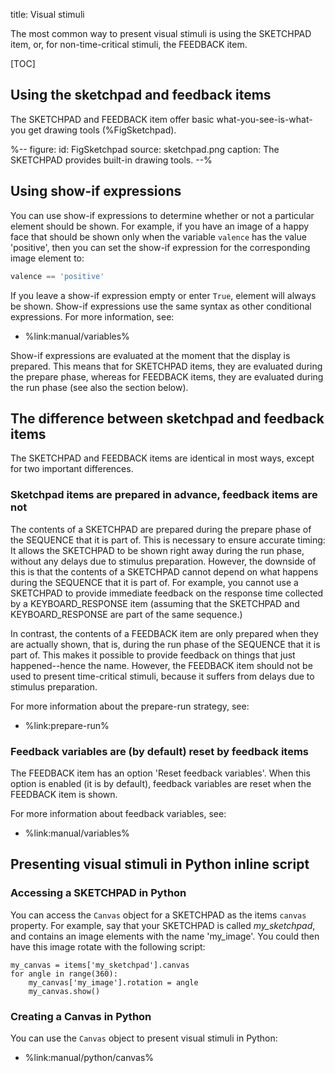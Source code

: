 title: Visual stimuli

The most common way to present visual stimuli is using the SKETCHPAD item, or, for non-time-critical stimuli, the FEEDBACK item.


[TOC]


## Using the sketchpad and feedback items

The SKETCHPAD and FEEDBACK item offer basic what-you-see-is-what-you get drawing tools (%FigSketchpad).

%--
figure:
 id: FigSketchpad
 source: sketchpad.png
 caption: The SKETCHPAD provides built-in drawing tools.
--%


## Using show-if expressions

You can use show-if expressions to determine whether or not a particular element should be shown. For example, if you have an image of a happy face that should be shown only when the variable `valence` has the value 'positive', then you can set the show-if expression for the corresponding image element to:

```python
valence == 'positive'
```

If you leave a show-if expression empty or enter `True`, element will always be shown. Show-if expressions use the same syntax as other conditional expressions. For more information, see:

- %link:manual/variables%

Show-if expressions are evaluated at the moment that the display is prepared. This means that for SKETCHPAD items, they are evaluated during the prepare phase, whereas for FEEDBACK items, they are evaluated during the run phase (see also the section below).


## The difference between sketchpad and feedback items

The SKETCHPAD and FEEDBACK items are identical in most ways, except for two important differences.


### Sketchpad items are prepared in advance, feedback items are not

The contents of a SKETCHPAD are prepared during the prepare phase of the SEQUENCE that it is part of. This is necessary to ensure accurate timing: It allows the SKETCHPAD to be shown right away during the run phase, without any delays due to stimulus preparation. However, the downside of this is that the contents of a SKETCHPAD cannot depend on what happens during the SEQUENCE that it is part of. For example, you cannot use a SKETCHPAD to provide immediate feedback on the response time collected by a KEYBOARD_RESPONSE item (assuming that the SKETCHPAD and KEYBOARD_RESPONSE are part of the same sequence.)

In contrast, the contents of a FEEDBACK item are only prepared when they are actually shown, that is, during the run phase of the SEQUENCE that it is part of. This makes it possible to provide feedback on things that just happened--hence the name. However, the FEEDBACK item should not be used to present time-critical stimuli, because it suffers from delays due to stimulus preparation.

For more information about the prepare-run strategy, see:

- %link:prepare-run%


### Feedback variables are (by default) reset by feedback items

The FEEDBACK item has an option 'Reset feedback variables'. When this option is enabled (it is by default), feedback variables are reset when the FEEDBACK item is shown.

For more information about feedback variables, see:

- %link:manual/variables%


## Presenting visual stimuli in Python inline script

### Accessing a SKETCHPAD in Python

You can access the `Canvas` object for a SKETCHPAD as the items `canvas` property. For example, say that your SKETCHPAD is called *my_sketchpad*, and contains an image elements with the name 'my_image'. You could then have this image rotate with the following script:

~~~ .python
my_canvas = items['my_sketchpad'].canvas
for angle in range(360):
	my_canvas['my_image'].rotation = angle
	my_canvas.show()
~~~


### Creating a Canvas in Python

You can use the `Canvas` object to present visual stimuli in Python:

- %link:manual/python/canvas%
